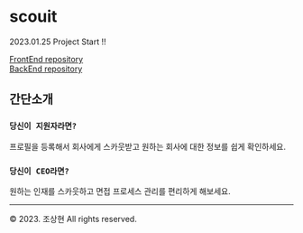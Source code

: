 # scouit

2023.01.25 Project Start !!

<div><a href="https://github.com/KOVELO2005/scouit-backend">FrontEnd repository</a></div>
<div><a href="https://github.com/KOVELO2005/scouit-backend">BackEnd repository</a></div>

## 간단소개

### `당신이 지원자라면?`

프로필을 등록해서 회사에게 스카웃받고
원하는 회사에 대한 정보를 쉽게 확인하세요.

### `당신이 CEO라면?`

원하는 인재를 스카웃하고
면접 프로세스 관리를 편리하게 해보세요.

---
© 2023. 조상현 All rights reserved.
